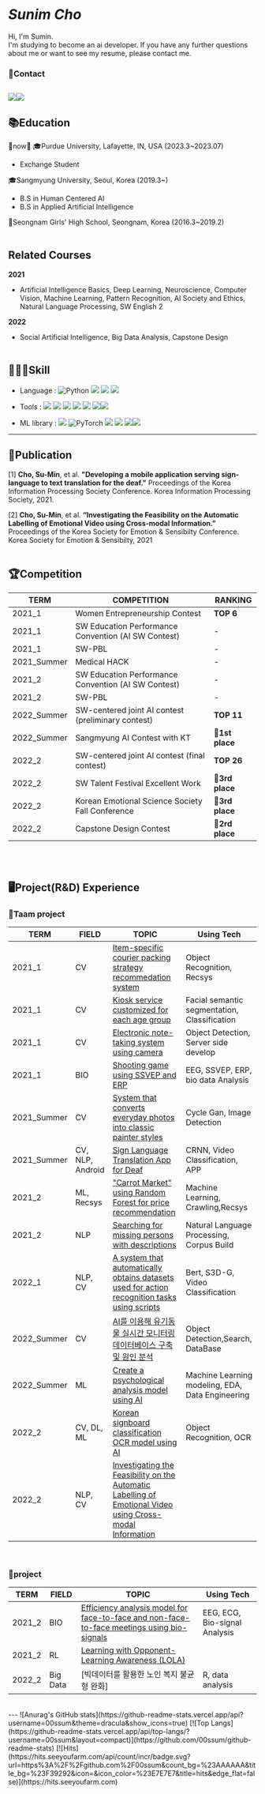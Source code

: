 
# *Sunim Cho*
Hi, I'm Sumin. <br>
I'm studying to become an ai developer. If you have any further questions about me or want to see my resume, please contact me. <br>

### 📧Contact
<img src="https://img.shields.io/badge/Naver-03C75A?style=plastic&logo=Naver&logoColor=white"><img src="https://img.shields.io/badge/Gmail-EA4335?style=plastic&logo=Gmail&logoColor=white">
--- 
## **📚Education**
🌟now🌟 🎓Purdue University, Lafayette, IN, USA (2023.3~2023.07)
- Exchange Student

🎓Sangmyung University, Seoul, Korea (2019.3~)
- B.S in Human Centered AI
- B.S in Applied Artificial Intelligence
  
🏫Seongnam Girls' High School, Seongnam, Korea (2016.3~2019.2)<br><br>
## **Related Courses**
**2021**
- Artificial Intelligence Basics, Deep Learning, Neuroscience, Computer 
Vision, Machine Learning, Pattern Recognition, AI Society and Ethics, Natural 
Language Processing, SW English 2<br>

**2022**
- Social Artificial Intelligence, Big Data Analysis, Capstone Design<br><br>

## **🤹🏻‍♀️Skill**
- Language : ![Python](https://img.shields.io/badge/Python-3776AB?style=plastic&logo=python&logoColor=ffdd54)
![](https://img.shields.io/badge/C-00599C?style=plastic&logo=c&logoColor=white) 
![](https://img.shields.io/badge/Java-ED8B00?style=plastic&logo=openjdk&logoColor=white) 
![](https://img.shields.io/badge/R-276DC3?style=plastic&logo=r&logoColor=white)

- Tools : 
![](https://img.shields.io/badge/pycharm-143?style=plastic&logo=pycharm&logoColor=black&color=black&labelColor=green) 
![](https://img.shields.io/badge/Visual%20Studio%20Code-0078d7.svg?style=plastic&logo=visual-studio-code&logoColor=white) 
![](https://img.shields.io/badge/jupyter-%23FA0F00.svg?style=plastic&logo=jupyter&logoColor=white)
![](https://img.shields.io/badge/Google_Cloud-4285F4?style=plastic&logo=google-cloud&logoColor=white)
![](https://img.shields.io/badge/Amazon_AWS-FF9900?style=plastic&logo=amazonaws&logoColor=white)
![](https://img.shields.io/badge/MySQL-005C84?style=&logo=mysql&logoColor=white)<img src="https://img.shields.io/badge/Google Colab-F9AB00?style=plastic&logo=Google Colab&logoColor=white">

- ML library : ![](https://img.shields.io/badge/TensorFlow-%23FF6F00.svg?style=plastic&logo=TensorFlow&logoColor=white) ![PyTorch](https://img.shields.io/badge/PyTorch-%23EE4C2C.svg?style=plastic&logo=PyTorch&logoColor=white) ![](https://img.shields.io/badge/Keras-%23D00000.svg?style=plastic&logo=Keras&logoColor=white) ![](https://img.shields.io/badge/numpy-%23013243.svg?style=plastic&logo=numpy&logoColor=white) 
![](https://img.shields.io/badge/pandas-%23150458.svg?style=plastic&logo=pandas&logoColor=white)<img src="https://img.shields.io/badge/scikit_learn-F7931E?style=plastic&logo=scikit-learn&logoColor=white">
---
## **📝Publication**
[1] **Cho, Su-Min**, et al. **"Developing a mobile application serving sign-language 
to text translation for the deaf."** Proceedings of the Korea Information Processing 
Society Conference. Korea Information Processing Society, 2021.

[2] **Cho, Su-Min**, et al. **“Investigating the Feasibility on the Automatic Labelling 
of Emotional Video using Cross-modal Information.”** Proceedings of the Korea 
Society for Emotion & Sensibilty Conference. Korea Society for Emotion & Sensibilty, 2021<br><br>


## 🏆**Competition**
TERM|COMPETITION|RANKING
--|--|--
2021_1|Women Entrepreneurship Contest| **TOP 6**
2021_1|SW Education Performance Convention (AI SW Contest)|-|
2021_1|SW-PBL|-|
2021_Summer|Medical HACK|-|
2021_2|SW Education Performance Convention (AI SW Contest)|-|
2021_2|SW-PBL|-|
2022_Summer|SW-centered joint AI contest (preliminary contest)|**TOP 11**
2022_Summer|Sangmyung AI Contest with KT|**🥇1st place**
2022_2|SW-centered joint AI contest (final contest)|**TOP 26**
2022_2|SW Talent Festival Excellent Work|**🥉3rd place**
2022_2|Korean Emotional Science Society Fall Conference|**🥉3rd place**
2022_2|Capstone Design Contest|**🥈2rd place**

<br><br>


## **🖥️Project(R&D) Experience**
### 👥Taam project

TERM|FIELD|TOPIC|Using Tech
--|--|--|--
|2021_1|CV|[Item-specific courier packing strategy recommedation system](https://github.com/ChaeheePark/SMUS)|Object Recognition, Recsys
|2021_1|CV|[Kiosk service customized for each age group](https://github.com/ubeeni/sk_labs)|Facial semantic segmentation, Classification
|2021_1|CV|[Electronic note-taking system using camera](https://github.com/youngseo0526/FingerBeam)|Object Detection, Server side develop
|2021_1|BIO|[Shooting game using SSVEP and ERP](https://github.com/Neural-Engineering/Cheezebang)|EEG, SSVEP, ERP, bio data Analysis
|2021_Summer|CV|[System that converts everyday photos into classic painter styles](https://github.com/youngseo0526/Ganchanah)|Cycle Gan, Image Detection
|2021_Summer|CV, NLP, Android|[Sign Language Translation App for Deaf](https://github.com/FEKimseongeun/NoonSokMal)|CRNN, Video Classification, APP
|2021_2|ML, Recsys|["Carrot Market" using Random Forest for price recommendation](https://github.com/An-Byeong-Seon/machine_learning)|Machine Learning, Crawling,Recsys
|2021_2|NLP|[Searching for missing persons with descriptions](https://github.com/hyunjoolee201910828/NLP_teamproject)|Natural Language Processing, Corpus Build
|2022_1|NLP, CV|[A system that automatically obtains datasets used for action recognition tasks using scripts](https://github.com/polyn0/Speech2Action)|Bert, S3D-G, Video Classification
|2022_Summer|CV|[AI를 이용해 유기동물 실시간 모니터링 데이터베이스 구축 및 원인 분석](https://github.com/00ssum/KT-SMU-AI-project)|Object Detection,Search, DataBase
|2022_Summer|ML|[Create a psychological analysis model using AI](https://github.com/skrudgur/dacon_team7)|Machine Learning modeling, EDA, Data Engineering
|2022_2|CV, DL, ML|[Korean signboard classification OCR model using AI](https://github.com/skrudgur/dacon_team7)|Object Recognition, OCR
|2022_2|NLP, CV|[Investigating the Feasibility on the Automatic Labelling of Emotional Video using Cross-modal Information ](https://github.com/polyn0/Speech2Action)|
<br>

### 👤project
TERM|FIELD|TOPIC|Using Tech
--|--|--|--
|2021_2|BIO|[ Efficiency analysis model for face-to-face and non-face-to-face meetings using bio-signals](https://github.com/00ssum/Efficiency-analysis-model-using-bio-signals)|EEG, ECG, Bio-signal Analysis
|2021_2|RL|[Learning with Opponent-Learning Awareness (LOLA)](https://github.com/00ssum/social-learning)|
|2022_2|Big Data|[빅데이터를 활용한 노인 복지 불균형 완화]|R, data analysis|
<br>
---
![Anurag's GitHub stats](https://github-readme-stats.vercel.app/api?username=00ssum&theme=dracula&show_icons=true) [![Top Langs](https://github-readme-stats.vercel.app/api/top-langs/?username=00ssum&layout=compact)](https://github.com/00ssum/github-readme-stats)  
[![Hits](https://hits.seeyoufarm.com/api/count/incr/badge.svg?url=https%3A%2F%2Fgithub.com%2F00ssum&count_bg=%23AAAAAA&title_bg=%23F39292&icon=&icon_color=%23E7E7E7&title=hits&edge_flat=false)](https://hits.seeyoufarm.com)<br><br>
